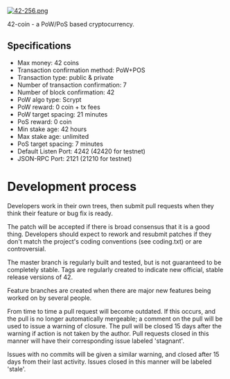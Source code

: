 [![42-256.png](https://s18.postimg.org/ijc11b8kp/42-256.png/)](https://tr.im/42coin)


42-coin - a PoW/PoS based cryptocurrency.
		
Specifications
--------------

- Max money: 42 coins
- Transaction confirmation method: PoW+POS
- Transaction type: public & private
- Number of transaction confirmation: 7
- Number of block confirmation: 42
- PoW algo type: Scrypt
- PoW reward: 0 coin + tx fees
- PoW target spacing: 21 minutes
- PoS reward: 0 coin
- Min stake age: 42 hours
- Max stake age: unlimited
- PoS target spacing: 7 minutes
- Default Listen Port: 4242 (42420 for testnet)
- JSON-RPC Port: 2121 (21210 for testnet)


Development process
===========================

Developers work in their own trees, then submit pull requests when
they think their feature or bug fix is ready.

The patch will be accepted if there is broad consensus that it is a
good thing.  Developers should expect to rework and resubmit patches
if they don't match the project's coding conventions (see coding.txt)
or are controversial.

The master branch is regularly built and tested, but is not guaranteed
to be completely stable. Tags are regularly created to indicate new
official, stable release versions of 42.

Feature branches are created when there are major new features being
worked on by several people.

From time to time a pull request will become outdated. If this occurs, and
the pull is no longer automatically mergeable; a comment on the pull will
be used to issue a warning of closure. The pull will be closed 15 days
after the warning if action is not taken by the author. Pull requests closed
in this manner will have their corresponding issue labeled 'stagnant'.

Issues with no commits will be given a similar warning, and closed after
15 days from their last activity. Issues closed in this manner will be 
labeled 'stale'.
